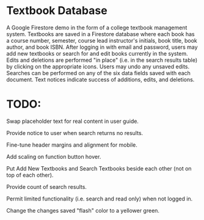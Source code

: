 # Textbook Database

A Google Firestore demo in the form of a college textbook management system. Textbooks are saved in a Firestore database where each book has a course number, semester, course lead instructor's initials, book title, book author, and book ISBN. After logging in with email and password, users may add new textbooks or search for and edit books currently in the system. Edits and deletions are performed "in place" (i.e. in the search results table) by clicking on the appropriate icons. Users may undo any unsaved edits. Searches can be performed on any of the six data fields saved with each document. Text notices indicate success of additions, edits, and deletions.

# TODO:

Swap placeholder text for real content in user guide.

Provide notice to user when search returns no results.

Fine-tune header margins and alignment for mobile.

Add scaling on function button hover.

Put Add New Textbooks and Search Textbooks beside each other (not on top of each other).

Provide count of search results.

Permit limited functionality (i.e. search and read only) when not logged in.

Change the changes saved "flash" color to a yellower green.


